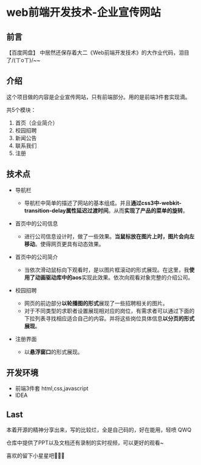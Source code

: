 # web前端开发技术-企业宣传网站

## 前言

【百度网盘】 中居然还保存着大二《Web前端开发技术》的大作业代码，泪目了/(ㄒoㄒ)/~~

## 介绍

这个项目做的内容是企业宣传网站，只有前端部分。用的是前端3件套实现滴。

共5个模块：

1. 首页（企业简介）
2. 校园招聘
3. 新闻公告
4. 联系我们
5. 注册

## 技术点

- 导航栏
  - 导航栏中简单的描述了网站的基本组成。并且**通过css3中-webkit-transition-delay属性延迟过渡时间**。从而**实现了产品的菜单的旋转**。
- 首页中的公司信息
  - 进行公司信息设计时，做了一些效果。**当鼠标放在图片上时，图片会向左移动**。使得网页更具有动态效果。
- 首页中的公司简介
  - 当依次滑动鼠标向下观看时，是以图片框滚动的形式展现。在这里，我**使用了动画驱动库中的aos**实现此效果。依次向观看对象完整的介绍公司。
- 校园招聘
  - 网页的前边部分**以轮播图的形式**展现了一些招聘相关的图片。
  - 对于不同类型的求职者设置展现相对应的岗位，有需求者可以通过下面的下拉列表寻找相应适合自己的内容。并将这些岗位具体信息**以分页的形式展现**。

- 注册界面
  - 以**悬浮窗口**的形式展现。

## 开发环境

- 前端3件套 html,css,javascript
- IDEA

## Last

本着开源的精神分享出来，写的比较烂，全是自己码的，好在能用，轻喷 QWQ

仓库中提供了PPT以及文档还有录制的实时视频，可以更好的观看~

喜欢的留下小星星吧🤞🤞🤞





